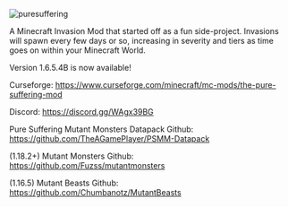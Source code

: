 ![puresuffering](https://user-images.githubusercontent.com/79672176/123492680-0bed9c00-d5cf-11eb-9716-0d77e1471450.png)

A Minecraft Invasion Mod that started off as a fun side-project. Invasions will spawn every few days or so, increasing in severity and tiers as time goes on within your Minecraft World.

Version 1.6.5.4B is now available!

Curseforge: https://www.curseforge.com/minecraft/mc-mods/the-pure-suffering-mod

Discord: https://discord.gg/WAgx39BG

Pure Suffering Mutant Monsters Datapack Github: https://github.com/TheAGamePlayer/PSMM-Datapack

(1.18.2+) Mutant Monsters Github: https://github.com/Fuzss/mutantmonsters

(1.16.5) Mutant Beasts Github: https://github.com/Chumbanotz/MutantBeasts
